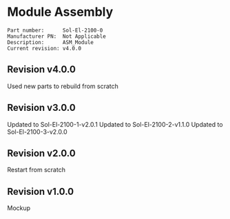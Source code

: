 # Module Assembly

```
Part number:      Sol-El-2100-0
Manufacturer PN:  Not Applicable
Description:      ASM_Module
Current revision: v4.0.0
```
## Revision v4.0.0
Used new parts to rebuild from scratch


## Revision v3.0.0
Updated to Sol-El-2100-1-v2.0.1
Updated to Sol-El-2100-2-v1.1.0
Updated to Sol-El-2100-3-v2.0.0

## Revision v2.0.0
Restart from scratch

## Revision v1.0.0
Mockup